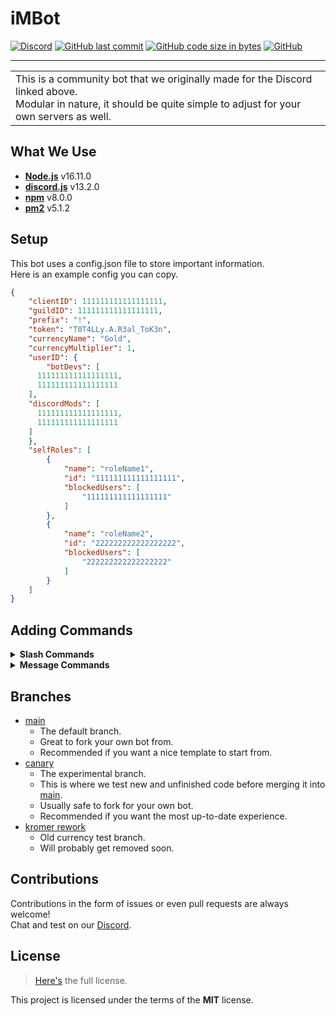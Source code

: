 # iMBot

[![Discord](https://img.shields.io/discord/359374635680399363?color=%235865F2&label=Discord&logo=discord&logoColor=%23FFFFFF&style=for-the-badge)](https://discord.gg/JpcBxZv6bF)
[![GitHub last commit](https://img.shields.io/github/last-commit/Holy-Person/iMBot?style=for-the-badge)](https://github.com/Holy-Person/iMBot)
[![GitHub code size in bytes](https://img.shields.io/github/languages/code-size/Holy-Person/iMBot?style=for-the-badge)](https://github.com/Holy-Person/iMBot)
[![GitHub](https://img.shields.io/github/license/Holy-Person/iMBot?style=for-the-badge)](https://github.com/Holy-Person/iMBot)

---

<table>
<tr>
<td>
This is a community bot that we originally made for the Discord linked above.<br>
Modular in nature, it should be quite simple to adjust for your own servers as well.
</td>
</tr>
</table>

## What We Use

- **[Node.js](https://nodejs.org/en/)** v16.11.0
- **[discord.js](https://discord.js.org/#/)** v13.2.0
- **[npm](https://www.npmjs.com/)** v8.0.0
- **[pm2](https://pm2.io/)** v5.1.2

## Setup

This bot uses a config.json file to store important information.<br>
Here is an example config you can copy.

```json
{
	"clientID": 111111111111111111,
	"guildID": 111111111111111111,
	"prefix": "!",
	"token": "T0T4LLy.A.R3al_ToK3n",
	"currencyName": "Gold",
  	"currencyMultiplier": 1,
	"userID": {
		"botDevs": [
      111111111111111111,
      111111111111111111
    ],
    "discordMods": [
      111111111111111111,
      111111111111111111
    ]
	},
	"selfRoles": [
		{
			"name": "roleName1",
			"id": "111111111111111111",
			"blockedUsers": [
				"111111111111111111"
			]
		},
		{
			"name": "roleName2",
			"id": "222222222222222222",
			"blockedUsers": [
				"222222222222222222"
			]
		}
	]
}
```

## Adding Commands

<details>
<summary><strong>Slash Commands</strong></summary>

To add a new command, add a new .js file in the `slashCommands` folder, the template below can be used and built off of.

```js
const { SlashCommandBuilder } = require("@discordjs/builders");

module.exports = {
  data: new SlashCommandBuilder()
    .setName("COMMAND_NAME")
    .setDescription("COMMAND_DESCRIPTION"),
  async execute(interaction) {
    //Command function here, example with pong below.
    return interaction.reply("Pong!");
  }
};
```

</details>

<details>
<summary><strong>Message Commands</strong></summary>

To add a new command, add a new .js file in the `messageCommands` folder, the template below can be used and built off of.<br>
The filename sets the name of the command as well, so make sure to change it.

```js
const Config = require('../config.json');

module.exports = {
  description: `Sends back "Pong!".`, //Description and usage for the help command.
  usage: `\`${Config.prefix}ping\`.`,
  method: function (message, _Bot, _args) { //Variables with _ are not being used at the moment.
    //Command function here, example with pong below.
    return message.channel.send(`Pong!`);
  }
};
```

</details>

## Branches
- [main](https://github.com/Holy-Person/iMBot/tree/main)
  - The default branch.
  - Great to fork your own bot from.
  - Recommended if you want a nice template to start from.
- [canary](https://github.com/Holy-Person/iMBot/tree/canary)
  - The experimental branch.
  - This is where we test new and unfinished code before merging it into [main](https://github.com/Holy-Person/iMBot/tree/main).
  - Usually safe to fork for your own bot.
  - Recommended if you want the most up-to-date experience.
- [kromer rework](https://github.com/Holy-Person/iMBot/tree/kromer-rework)
  - Old currency test branch.
  - Will probably get removed soon.

## Contributions

Contributions in the form of issues or even pull requests are always welcome!<br>
Chat and test on our [Discord](https://discord.gg/JpcBxZv6bF).

## License

> [Here's](https://github.com/Holy-Person/iMBot/blob/main/LICENSE) the full license.

This project is licensed under the terms of the **MIT** license.